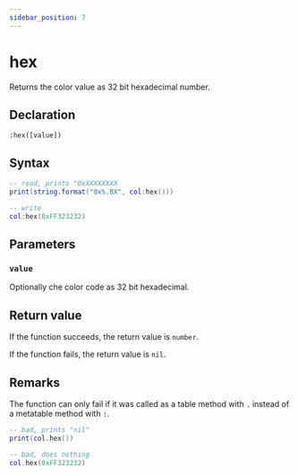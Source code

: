 ```yaml
---
sidebar_position: 7
---
```


# hex

Returns the color value as 32 bit hexadecimal number.

## Declaration

`:hex([value])`

## Syntax

```lua
-- read, prints "0xXXXXXXXX
print(string.format("0x%.8X", col:hex()))

-- write
col:hex(0xFF323232)
```

## Parameters

### `value`

Optionally che color code as 32 bit hexadecimal.

## Return value

If the function succeeds, the return value is `number`.

If the function fails, the return value is `nil`.

## Remarks

The function can only fail if it was called as a table method with `.` instead of a metatable method with `:`.

```lua
-- bad, prints "nil"
print(col.hex())

-- bad, does nothing
col.hex(0xFF323232)
```
